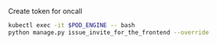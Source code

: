 Create token for oncall

```sh
kubectl exec -it $POD_ENGINE -- bash
python manage.py issue_invite_for_the_frontend --override
```
